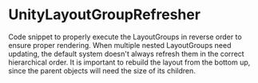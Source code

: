 # UnityLayoutGroupRefresher
Code snippet to properly execute the LayoutGroups in reverse order to ensure proper rendering. When multiple nested LayoutGroups need updating, the default system doesn't always refresh them in the correct hierarchical order. It is important to rebuild the layout from the bottom up, since the parent objects will need the size of its children.
